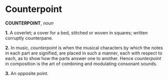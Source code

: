 # Counterpoint

**COUNTERPOINT**, _noun_

**1.** A coverlet; a cover for a bed, stitched or woven in squares; written corruptly counterpane.

**2.** In music, _counterpoint_ is when the musical characters by which the notes in each part are signified, are placed in such a manner, each with respect to each, as to show how the parts answer one to another. Hence _counterpoint_ in composition is the art of combining and modulating consonant sounds.

**3.** An opposite point.